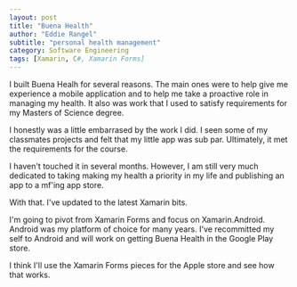 ```yaml
---
layout: post
title: "Buena Health"
author: "Eddie Rangel"
subtitle: "personal health management"
category: Software Engineering
tags: [Xamarin, C#, Xamarin Forms]
---
```


I built Buena Healh for several reasons. The main ones were to help give me
experience a mobile application and to help me take a proactive role in managing my health.
It also was work that I used to satisfy requirements for my Masters of Science degree. 

I honestly was a little embarrased by the work I did. I seen some of my classmates projects and 
felt that my little app was sub par. Ultimately, it met the requirements for the course.

I haven't touched it in several months. However, I am still very much dedicated to taking making my
health a priority in my life and publishing an app to a mf'ing app store. 

With that. I've updated to the latest Xamarin bits. 

I'm going to pivot from Xamarin Forms and focus on Xamarin.Android. Android was my platform of choice
for many years. I've recommitted my self to Android and will work on getting Buena Health in the Google Play store.

I think I'll use the Xamarin Forms pieces for the Apple store and see how that works.

